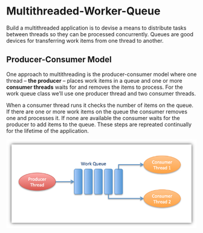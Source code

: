 # Multithreaded-Worker-Queue

Build a multithreaded application is to devise a means to distribute tasks between threads so they can be processed concurrently.
Queues are good devices for transferring work items from one thread to another.

## Producer-Consumer Model

One approach to multithreading is the producer-consumer model where one thread – **the producer** – places work items in a queue and one or more **consumer threads** waits for and removes the items to process. 
For the work queue class we’ll use one producer thread and two consumer threads.

When a consumer thread runs it checks the number of items on the queue. 
If there are one or more work items on the queue the consumer removes one and processes it. 
If none are available the consumer waits for the producer to add items to the queue. These steps are repreated continually for the lifetime of the application.

![Design](image.png)